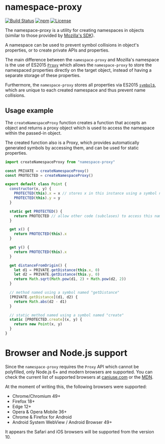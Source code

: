 # namespace-proxy

[![Build Status](https://travis-ci.org/jurca/namespace-proxy.svg?branch=master)](https://travis-ci.org/jurca/namespace-proxy)
[![npm](http://img.shields.io/npm/v/namespace-proxy.svg)](https://www.npmjs.com/package/namespace-proxy)
[![License](https://img.shields.io/npm/l/namespace-proxy.svg)](LICENSE)

The namespace-proxy is a utility for creating namespaces in objects (similar to
those provided by
[Mozilla's SDK](https://github.com/mozilla/addon-sdk/blob/master/lib/sdk/core/namespace.js)).

A namespace can be used to prevent symbol collisions in object's properties, or
to create private APIs and properties.

The main difference between the `namespace-proxy` and Mozilla's namespace is
the use of ES2015 [`Proxy`](https://developer.mozilla.org/en-US/docs/Web/JavaScript/Reference/Global_Objects/Proxy)
which allows the `namespace-proxy` to store the namespaced properties directly
on the target object, instead of having a separate storage of these properties.

Furthermore, the `namespace-proxy` stores all properties via ES2015
[`symbol`s](https://developer.mozilla.org/en-US/docs/Web/JavaScript/Reference/Global_Objects/Symbol),
which are unique to each created namespace and thus prevent name collisions.

## Usage example

The `createNamespaceProxy` function creates a function that accepts an object
and returns a proxy object which is used to access the namespace within the
passed-in object.

The created function also is a Proxy, which provides automatically generated
symbols by accessing them, and can be used for static properties.

```javascript
import createNamespaceProxy from "namespace-proxy"

const PRIVATE = createNamespaceProxy()
const PROTECTED = createNamespaceProxy()

export default class Point {
  constructor(x, y) {
    PROTECTED(this).x = x // stores x in this instance using a symbol named "x"
    PROTECTED(this).y = y
  }

  static get PROTECTED() {
    return PROTECTED // allow other code (subclases) to access this namespace
  }

  get x() {
    return PROTECTED(this).x
  }

  get y() {
    return PROTECTED(this).x
  }

  get distanceFromOrigin() {
    let d1 = PRIVATE.getDistance(this.x, 0)
    let d2 = PRIVATE.getDistance(this.y, 0)
    return Math.sqrt(Math.pow(d1, 2) + Math.pow(d2, 2))
  }

  // method named using a symbol named "getDistance"
  [PRIVATE.getDistance](d1, d2) {
    return Math.abs(d2 - d1)
  }

  // static method named using a symbol named "create"
  static [PROTECTED.create](x, y) {
    return new Point(x, y)
  }
}
```

# Browser and Node.js support

Since the `namespace-proxy` requires the `Proxy` API which cannot be
polyfilled, only Node.js 6+ and modern browsers are supported. You can check
the current list of supported browsers at
[caniuse.com](http://caniuse.com/#search=proxy) or the
[MDN](https://developer.mozilla.org/en-US/docs/Web/JavaScript/Reference/Global_Objects/Proxy).

At the moment of writing this, the following browsers were supported:

* Chrome/Chromium 49+
* Firefox 18+
* Edge 12+
* Opera & Opera Mobile 36+
* Chrome & Firefox for Android
* Android System WebView / Android Browser 49+

It appears the Safari and iOS browsers will be supported from the version 10.
